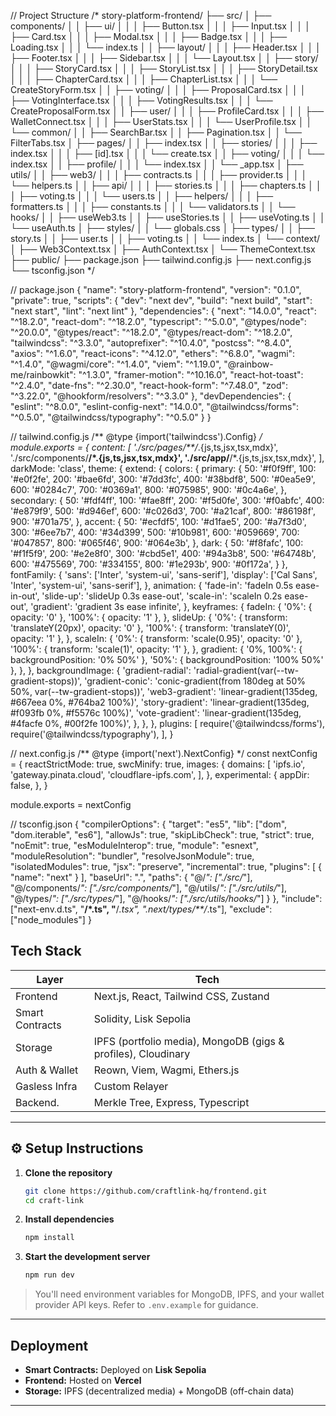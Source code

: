 // Project Structure
/*
story-platform-frontend/
├── src/
│   ├── components/
│   │   ├── ui/
│   │   │   ├── Button.tsx
│   │   │   ├── Input.tsx
│   │   │   ├── Card.tsx
│   │   │   ├── Modal.tsx
│   │   │   ├── Badge.tsx
│   │   │   ├── Loading.tsx
│   │   │   └── index.ts
│   │   ├── layout/
│   │   │   ├── Header.tsx
│   │   │   ├── Footer.tsx
│   │   │   ├── Sidebar.tsx
│   │   │   └── Layout.tsx
│   │   ├── story/
│   │   │   ├── StoryCard.tsx
│   │   │   ├── StoryList.tsx
│   │   │   ├── StoryDetail.tsx
│   │   │   ├── ChapterCard.tsx
│   │   │   ├── ChapterList.tsx
│   │   │   └── CreateStoryForm.tsx
│   │   ├── voting/
│   │   │   ├── ProposalCard.tsx
│   │   │   ├── VotingInterface.tsx
│   │   │   ├── VotingResults.tsx
│   │   │   └── CreateProposalForm.tsx
│   │   ├── user/
│   │   │   ├── ProfileCard.tsx
│   │   │   ├── WalletConnect.tsx
│   │   │   ├── UserStats.tsx
│   │   │   └── UserProfile.tsx
│   │   └── common/
│   │       ├── SearchBar.tsx
│   │       ├── Pagination.tsx
│   │       └── FilterTabs.tsx
│   ├── pages/
│   │   ├── index.tsx
│   │   ├── stories/
│   │   │   ├── index.tsx
│   │   │   ├── [id].tsx
│   │   │   └── create.tsx
│   │   ├── voting/
│   │   │   └── index.tsx
│   │   ├── profile/
│   │   │   └── index.tsx
│   │   └── _app.tsx
│   ├── utils/
│   │   ├── web3/
│   │   │   ├── contracts.ts
│   │   │   ├── provider.ts
│   │   │   └── helpers.ts
│   │   ├── api/
│   │   │   ├── stories.ts
│   │   │   ├── chapters.ts
│   │   │   ├── voting.ts
│   │   │   └── users.ts
│   │   ├── helpers/
│   │   │   ├── formatters.ts
│   │   │   ├── constants.ts
│   │   │   └── validators.ts
│   │   └── hooks/
│   │       ├── useWeb3.ts
│   │       ├── useStories.ts
│   │       ├── useVoting.ts
│   │       └── useAuth.ts
│   ├── styles/
│   │   └── globals.css
│   ├── types/
│   │   ├── story.ts
│   │   ├── user.ts
│   │   ├── voting.ts
│   │   └── index.ts
│   └── context/
│       ├── Web3Context.tsx
│       ├── AuthContext.tsx
│       └── ThemeContext.tsx
├── public/
├── package.json
├── tailwind.config.js
├── next.config.js
└── tsconfig.json
*/

// package.json
{
  "name": "story-platform-frontend",
  "version": "0.1.0",
  "private": true,
  "scripts": {
    "dev": "next dev",
    "build": "next build",
    "start": "next start",
    "lint": "next lint"
  },
  "dependencies": {
    "next": "14.0.0",
    "react": "^18.2.0",
    "react-dom": "^18.2.0",
    "typescript": "^5.0.0",
    "@types/node": "^20.0.0",
    "@types/react": "^18.2.0",
    "@types/react-dom": "^18.2.0",
    "tailwindcss": "^3.3.0",
    "autoprefixer": "^10.4.0",
    "postcss": "^8.4.0",
    "axios": "^1.6.0",
    "react-icons": "^4.12.0",
    "ethers": "^6.8.0",
    "wagmi": "^1.4.0",
    "@wagmi/core": "^1.4.0",
    "viem": "^1.19.0",
    "@rainbow-me/rainbowkit": "^1.3.0",
    "framer-motion": "^10.16.0",
    "react-hot-toast": "^2.4.0",
    "date-fns": "^2.30.0",
    "react-hook-form": "^7.48.0",
    "zod": "^3.22.0",
    "@hookform/resolvers": "^3.3.0"
  },
  "devDependencies": {
    "eslint": "^8.0.0",
    "eslint-config-next": "14.0.0",
    "@tailwindcss/forms": "^0.5.0",
    "@tailwindcss/typography": "^0.5.0"
  }
}

// tailwind.config.js
/** @type {import('tailwindcss').Config} */
module.exports = {
  content: [
    './src/pages/**/*.{js,ts,jsx,tsx,mdx}',
    './src/components/**/*.{js,ts,jsx,tsx,mdx}',
    './src/app/**/*.{js,ts,jsx,tsx,mdx}',
  ],
  darkMode: 'class',
  theme: {
    extend: {
      colors: {
        primary: {
          50: '#f0f9ff',
          100: '#e0f2fe',
          200: '#bae6fd',
          300: '#7dd3fc',
          400: '#38bdf8',
          500: '#0ea5e9',
          600: '#0284c7',
          700: '#0369a1',
          800: '#075985',
          900: '#0c4a6e',
        },
        secondary: {
          50: '#fdf4ff',
          100: '#fae8ff',
          200: '#f5d0fe',
          300: '#f0abfc',
          400: '#e879f9',
          500: '#d946ef',
          600: '#c026d3',
          700: '#a21caf',
          800: '#86198f',
          900: '#701a75',
        },
        accent: {
          50: '#ecfdf5',
          100: '#d1fae5',
          200: '#a7f3d0',
          300: '#6ee7b7',
          400: '#34d399',
          500: '#10b981',
          600: '#059669',
          700: '#047857',
          800: '#065f46',
          900: '#064e3b',
        },
        dark: {
          50: '#f8fafc',
          100: '#f1f5f9',
          200: '#e2e8f0',
          300: '#cbd5e1',
          400: '#94a3b8',
          500: '#64748b',
          600: '#475569',
          700: '#334155',
          800: '#1e293b',
          900: '#0f172a',
        }
      },
      fontFamily: {
        'sans': ['Inter', 'system-ui', 'sans-serif'],
        'display': ['Cal Sans', 'Inter', 'system-ui', 'sans-serif'],
      },
      animation: {
        'fade-in': 'fadeIn 0.5s ease-in-out',
        'slide-up': 'slideUp 0.3s ease-out',
        'scale-in': 'scaleIn 0.2s ease-out',
        'gradient': 'gradient 3s ease infinite',
      },
      keyframes: {
        fadeIn: {
          '0%': { opacity: '0' },
          '100%': { opacity: '1' },
        },
        slideUp: {
          '0%': { transform: 'translateY(20px)', opacity: '0' },
          '100%': { transform: 'translateY(0)', opacity: '1' },
        },
        scaleIn: {
          '0%': { transform: 'scale(0.95)', opacity: '0' },
          '100%': { transform: 'scale(1)', opacity: '1' },
        },
        gradient: {
          '0%, 100%': { backgroundPosition: '0% 50%' },
          '50%': { backgroundPosition: '100% 50%' },
        },
      },
      backgroundImage: {
        'gradient-radial': 'radial-gradient(var(--tw-gradient-stops))',
        'gradient-conic': 'conic-gradient(from 180deg at 50% 50%, var(--tw-gradient-stops))',
        'web3-gradient': 'linear-gradient(135deg, #667eea 0%, #764ba2 100%)',
        'story-gradient': 'linear-gradient(135deg, #f093fb 0%, #f5576c 100%)',
        'vote-gradient': 'linear-gradient(135deg, #4facfe 0%, #00f2fe 100%)',
      },
    },
  },
  plugins: [
    require('@tailwindcss/forms'),
    require('@tailwindcss/typography'),
  ],
}

// next.config.js
/** @type {import('next').NextConfig} */
const nextConfig = {
  reactStrictMode: true,
  swcMinify: true,
  images: {
    domains: [
      'ipfs.io',
      'gateway.pinata.cloud',
      'cloudflare-ipfs.com',
    ],
  },
  experimental: {
    appDir: false,
  },
}

module.exports = nextConfig

// tsconfig.json
{
  "compilerOptions": {
    "target": "es5",
    "lib": ["dom", "dom.iterable", "es6"],
    "allowJs": true,
    "skipLibCheck": true,
    "strict": true,
    "noEmit": true,
    "esModuleInterop": true,
    "module": "esnext",
    "moduleResolution": "bundler",
    "resolveJsonModule": true,
    "isolatedModules": true,
    "jsx": "preserve",
    "incremental": true,
    "plugins": [
      {
        "name": "next"
      }
    ],
    "baseUrl": ".",
    "paths": {
      "@/*": ["./src/*"],
      "@/components/*": ["./src/components/*"],
      "@/utils/*": ["./src/utils/*"],
      "@/types/*": ["./src/types/*"],
      "@/hooks/*": ["./src/utils/hooks/*"]
    }
  },
  "include": ["next-env.d.ts", "**/*.ts", "**/*.tsx", ".next/types/**/*.ts"],
  "exclude": ["node_modules"]
}

## Tech Stack

| Layer           | Tech                                              |
| --------------- | ------------------------------------------------- |
| Frontend        | Next.js, React, Tailwind CSS, Zustand             |
| Smart Contracts | Solidity, Lisk Sepolia                            |
| Storage         | IPFS (portfolio media), MongoDB (gigs & profiles), Cloudinary |
| Auth & Wallet   | Reown, Viem, Wagmi, Ethers.js                      |
| Gasless Infra   | Custom Relayer                                    |
| Backend.        | Merkle Tree,  Express, Typescript                            |

---

## ⚙️ Setup Instructions

1. **Clone the repository**

   ```bash
   git clone https://github.com/craftlink-hq/frontend.git
   cd craft-link
   ```

2. **Install dependencies**

   ```bash
   npm install
   ```

3. **Start the development server**

   ```bash
   npm run dev
   ```

> You'll need environment variables for MongoDB, IPFS, and your wallet provider API keys. Refer to `.env.example` for guidance.

---

## Deployment

* **Smart Contracts:** Deployed on **Lisk Sepolia**
* **Frontend:** Hosted on **Vercel**
* **Storage:** IPFS (decentralized media) + MongoDB (off-chain data)

---
